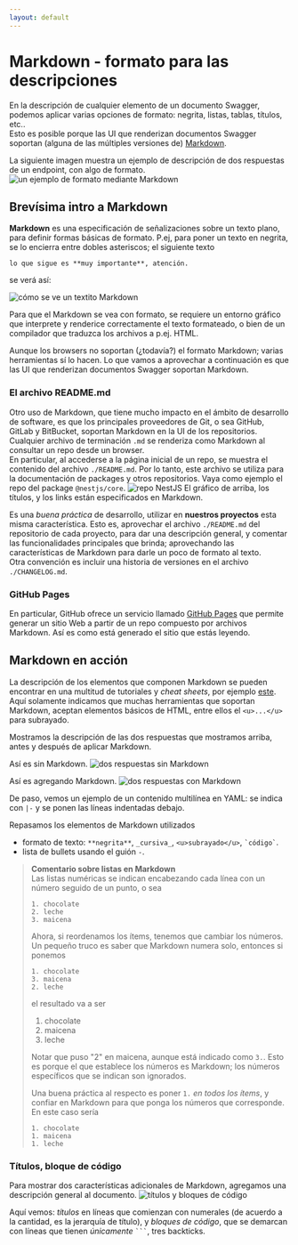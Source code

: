 ```yaml
---
layout: default
---
```


# Markdown - formato para las descripciones
En la descripción de cualquier elemento de un documento Swagger, podemos aplicar varias opciones de formato: negrita, listas, tablas, títulos, etc..  
Esto es posible porque las UI que renderizan documentos Swagger soportan (alguna de las múltiples versiones de) [Markdown](https://en.wikipedia.org/wiki/Markdown).

La siguiente imagen muestra un ejemplo de descripción de dos respuestas de un endpoint, con algo de formato.
![un ejemplo de formato mediante Markdown](./images/markdown-first-example.jpg)


## Brevísima intro a Markdown
**Markdown** es una especificación de señalizaciones sobre un texto plano, para definir formas básicas de formato. 
P.ej, para poner un texto en negrita, se lo encierra entre dobles asteriscos; el siguiente texto
```
lo que sigue es **muy importante**, atención.
```
se verá así:

![cómo se ve un textito Markdown](./images/markdown-micro-text.jpg)

Para que el Markdown se vea con formato, se requiere un entorno gráfico que interprete y renderice correctamente el texto formateado, o bien de un compilador que traduzca los archivos a p.ej. HTML.

Aunque los browsers no soportan (¿todavía?) el formato Markdown; varias herramientas sí lo hacen. Lo que vamos a aprovechar a continuación es que las UI que renderizan documentos Swagger soportan Markdown.


### El archivo README.md
Otro uso de Markdown, que tiene mucho impacto en el ámbito de desarrollo de software, es que los principales proveedores de Git, o sea GitHub, GitLab y BitBucket, soportan Markdown en la UI de los repositorios. Cualquier archivo de terminación `.md` se renderiza como Markdown al consultar un repo desde un browser.  
En particular, al accederse a la página inicial de un repo, se muestra el contenido del archivo `./README.md`. Por lo tanto, este archivo se utiliza para la documentación de packages y otros repositorios. Vaya como ejemplo el repo del package `@nestjs/core`.
![repo NestJS](./images/nestjs-repo.jpg)
El gráfico de arriba, los títulos, y los links están especificados en Markdown.

Es una _buena práctica_ de desarrollo, utilizar en **nuestros proyectos** esta misma característica. 
Esto es, aprovechar el archivo `./README.md` del repositorio de cada proyecto, para dar una descripción general, y comentar las funcionalidades principales que brinda; aprovechando las características de Markdown para darle un poco de formato al texto.  
Otra convención es incluir una historia de versiones en el archivo `./CHANGELOG.md`.


### GitHub Pages
En particular, GitHub ofrece un servicio llamado [GitHub Pages](https://pages.github.com/) que permite generar un sitio Web a partir de un repo compuesto por archivos Markdown. Así es como está generado el sitio que estás leyendo.


## Markdown en acción
La descripción de los elementos que componen Markdown se pueden encontrar en una multitud de tutoriales y _cheat sheets_, por ejemplo [este](https://www.markdownguide.org/cheat-sheet/). 
Aquí solamente indicamos que muchas herramientas que soportan Markdown, aceptan elementos básicos de HTML, entre ellos el `<u>...</u>` para subrayado.

Mostramos la descripción de las dos respuestas que mostramos arriba, antes y después de aplicar Markdown.

Así es sin Markdown.
![dos respuestas sin Markdown](./images/two-responses-before-markdown.jpg)

Así es agregando Markdown.
![dos respuestas con Markdown](./images/two-responses-after-markdown.jpg)

De paso, vemos un ejemplo de un contenido multilínea en YAML: se indica con `|-` y se ponen las líneas indentadas debajo.

Repasamos los elementos de Markdown utilizados
- formato de texto: `**negrita**`, `_cursiva_`, `<u>subrayado</u>`, `` `código` ``.
- lista de bullets usando el guión `-`.

> **Comentario sobre listas en Markdown**  
> Las listas numéricas se indican encabezando cada línea con un número seguido de un punto, o sea 
> ```
> 1. chocolate
> 2. leche
> 3. maicena
> ```
> Ahora, si reordenamos los ítems, tenemos que cambiar los números.   
> Un pequeño truco es saber que Markdown numera solo, entonces si ponemos
> ```
> 1. chocolate
> 3. maicena
> 2. leche
> ```
> el resultado va a ser
> 1. chocolate
> 3. maicena
> 2. leche
>
> Notar que puso "2" en maicena, aunque está indicado como `3.`. Esto es porque el que establece los números es Markdown; los números específicos que se indican son ignorados.
>
> Una buena práctica al respecto es poner `1.` _en todos los ítems_, y confiar en Markdown para que ponga los números que corresponde. En este caso sería
> ```
> 1. chocolate
> 1. maicena
> 1. leche
> ```


### Títulos, bloque de código
Para mostrar dos características adicionales de Markdown, agregamos una descripción general al documento.
![títulos y bloques de código](./images/markdown-title-code-block.jpg)

Aquí vemos: _títulos_ en líneas que comienzan con numerales (de acuerdo a la cantidad, es la jerarquía de título), y _bloques de código_, que se demarcan con líneas que tienen _únicamente_ `` ``` ``, tres backticks.









